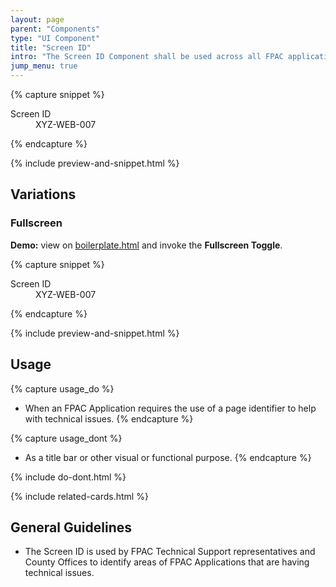 ```yaml
---
layout: page
parent: "Components"
type: "UI Component"
title: "Screen ID"
intro: "The Screen ID Component shall be used across all FPAC applications to better identify technical issues."
jump_menu: true
---
```


{% capture snippet %}
<div class="fsa-screen-id">
  <div class="fsa-screen-id__bd">
    <dl class="fsa-screen-id__dl">
      <dt class="fsa-screen-id__dt">Screen ID</dt>
      <dd class="fsa-screen-id__dd">XYZ-WEB-007</dd>
    </dl>
  </div>
</div>
{% endcapture %}

{% include preview-and-snippet.html %}

## Variations

### Fullscreen

<div class="fsa-alert fsa-alert--info fsa-alert--no-icon">
  <div class="fsa-alert__body">
    <p class="fsa-alert__text"><strong>Demo:</strong> view on <a href="https://usda-fsa.github.io/fsa-style/boilerplate.html">boilerplate.html</a> and invoke the <strong>Fullscreen Toggle</strong>.</p>
  </div>
</div>

{% capture snippet %}
<div class="fsa-screen-id fsa-screen-id--fullscreen">
  <div class="fsa-screen-id__bd">
    <dl class="fsa-screen-id__dl">
      <dt class="fsa-screen-id__dt">Screen ID</dt>
      <dd class="fsa-screen-id__dd">XYZ-WEB-007</dd>
    </dl>
  </div>
</div>
{% endcapture %}

{% include preview-and-snippet.html %}

## Usage

{% capture usage_do %}
* When an FPAC Application requires the use of a page identifier to help with technical issues.
{% endcapture %}

{% capture usage_dont %}
* As a title bar or other visual or functional purpose.
{% endcapture %}

{% include do-dont.html %}

{% include related-cards.html %}

## General Guidelines

* The Screen ID is used by FPAC Technical Support representatives and County Offices to identify areas of FPAC Applications that are having technical issues.
